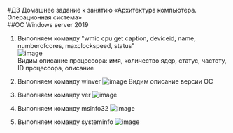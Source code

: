 #ДЗ Домашнее задание к занятию «Архитектура компьютера. Операционная система»  
##ОС Windows server 2019  
1. Выполняем команду "wmic cpu get caption, deviceid, name, numberofcores, maxclockspeed, status"  
   ![image](https://github.com/user-attachments/assets/60539c76-21c1-4c3a-b471-e5bbc44adee8)  
Видим описание процессора: имя, количество ядер, статус, частоту, ID процессора, описание 
2. Выполняем команду winver
   ![image](https://github.com/user-attachments/assets/5d3caade-55d6-4731-ab93-186fd7f1731b)
Видим описание версии ОС
4. Выполняем команду ver
   ![image](https://github.com/user-attachments/assets/e77f0a58-7428-4a26-8072-da0ddd359a35)

6. Выполняем команду msinfo32
   ![image](https://github.com/user-attachments/assets/de529c19-689f-4de4-8f56-95c2a15f915e)

8. Выполняем команду systeminfo
   ![image](https://github.com/user-attachments/assets/61ed93cb-fd87-4271-8e71-f3ef2e7e6629)
